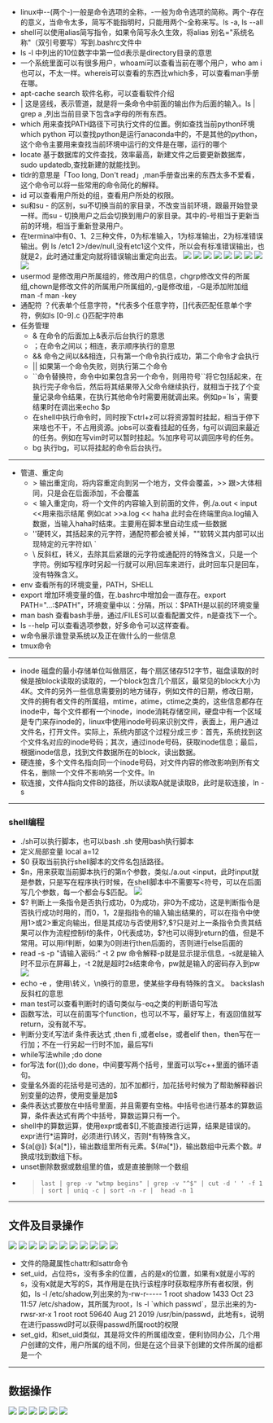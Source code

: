 - linux中--(两个-)一般是命令选项的全称，-一般为命令选项的简称。两个-存在的意义，当命令太多，简写不能指明时，只能用两个-全称来写。ls -a,  ls --all
- shell可以使用alias简写指令，如果令简写永久生效，将alias 别名="系统名称"（双引号要写）写到.bashrc文件中
- ls -l 中列出的10位数字中第一位d表示是directory目录的意思
- 一个系统里面可以有很多用户，whoami可以查看当前在哪个用户，who am i 也可以，不太一样。whereis可以查看的东西比which多，可以查看man手册在哪。
- apt-cache search 软件名称，可以查看软件介绍
- | 这是竖线，表示管道，就是将一条命令中前面的输出作为后面的输入。ls | grep a ,列出当前目录下包含a字母的所有东西。
- which 用来查找PATH路径下可执行文件的位置。例如查找当前python环境  which python 可以查找python是运行anaconda中的，不是其他的python，这个命令主要用来查找当前环境中运行的文件是在哪，运行的哪个
- locate 基于数据库的文件查找，效率最高，新建文件之后要更新数据库，sudo updatedb,查找新建的就能找到。
- tldr的意思是「Too long, Don't read」,man手册查出来的东西太多不爱看，这个命令可以将一些常用的命令简化的解释。
- id 可以查看用户所处的组，查看用户所处的权限。
- su和su - 的区别，su不切换当前的家目录，不改变当前环境，跟最开始登录一样。而su - 切换用户之后会切换到用户的家目录。其中的-号相当于更新当前的环境，相当于重新登录用户。
- 在terminal中有0、1、2三种文件，0为标准输入，1为标准输出，2为标准错误输出。例 ls /etc1 2>/dev/null,没有etc1这个文件，所以会有标准错误输出，也就是2，此时通过重定向就将错误输出重定向出去。
![](https://raw.githubusercontent.com/kevinlylyxf/notes/master/pictures/ubuntu/%E6%96%87%E4%BB%B6%E5%8F%8A%E7%9B%AE%E5%BD%95.png)
![](https://raw.githubusercontent.com/kevinlylyxf/notes/master/pictures/ubuntu/%E6%96%87%E4%BB%B6%E5%86%85%E5%AE%B9%E7%9A%84%E6%9F%A5%E7%9C%8B%E4%B8%8E%E4%BF%AE%E6%94%B9.png)
![](https://raw.githubusercontent.com/kevinlylyxf/notes/master/pictures/ubuntu/%E6%96%87%E4%BB%B6%E7%9A%84%E6%9F%A5%E6%89%BE%E4%B8%8E%E5%AE%9A%E4%BD%8D.png)
![](https://raw.githubusercontent.com/kevinlylyxf/notes/master/pictures/ubuntu/%E7%94%A8%E6%88%B7%E7%9B%B8%E5%85%B3%E5%91%BD%E4%BB%A4.png)
![](https://raw.githubusercontent.com/kevinlylyxf/notes/master/pictures/ubuntu/%E8%BF%9B%E7%A8%8B%E7%9B%B8%E5%85%B3%E5%91%BD%E4%BB%A4.png)
![](https://raw.githubusercontent.com/kevinlylyxf/notes/master/pictures/ubuntu/%E7%B3%BB%E7%BB%9F%E4%BF%A1%E6%81%AF%E6%8D%95%E8%8E%B7%E5%91%BD%E4%BB%A4.png)
![](https://raw.githubusercontent.com/kevinlylyxf/notes/master/pictures/ubuntu/%E5%85%B6%E4%BB%96%E5%91%BD%E4%BB%A4.png)
![](https://raw.githubusercontent.com/kevinlylyxf/notes/master/pictures/ubuntu/%E6%96%87%E4%BB%B6%E7%B1%BB%E5%9E%8B.png)
![](https://raw.githubusercontent.com/kevinlylyxf/notes/master/pictures/ubuntu/man%E6%89%8B%E5%86%8C%E6%95%B0%E5%AD%97%E5%90%AB%E4%B9%89.png)
- usermod 是修改用户所属组的，修改用户的信息，chgrp修改文件的所属组,chown是修改文件的所属用户所属组的,-g是修改组，-G是添加附加组
man -f   man -key
- 通配符 ？代表单个任意字符，\*代表多个任意字符，[]代表匹配任意单个字符，例如ls [0-9].c {}匹配字符串
- 任务管理
   - & 在命令的后面加上&表示后台执行的意思
   - ；在命令之间以；相连，表示顺序执行的意思
   - && 命令之间以&&相连，只有第一个命令执行成功，第二个命令才会执行
   - || 如果第一个命令失败，则执行第二个命令
   - \`\`命令替换符，命令中如果包含另一个命令，则用符号\`\`将它包括起来，在执行完子命令后，然后将其结果带入父命令继续执行，就相当于找了个变量记录命令结果，在执行其他命令时需要用就调出来。例如p=\`ls\`，需要结果时在调出来echo $p
   - 在shell中执行命令时，同时按下ctrl+z可以将资源暂时挂起，相当于停下来啥也不干，不占用资源。jobs可以查看挂起的任务，fg可以调回来最近的任务。例如在写vim时可以暂时挂起。%加序号可以调回序号的任务。
   - bg 执行bg，可以将挂起的命令后台执行。
---
- 管道、重定向
   - \> 输出重定向，将内容重定向到另一个地方，文件会覆盖，>> 跟>大体相同，只是会在后面添加，不会覆盖
   - < 输入重定向，将一个文件的内容输入到前面的文件，例./a.out < input <<用来指示结尾 例如cat >>a.log << haha 此时会在终端里向a.log输入数据，当输入haha时结束。主要用在脚本里自动生成一些数据
   - ''硬转义，其括起来的元字符，通配符都会被关掉，""软转义其内部可以出现特定的元字符如\ `
   - \ 反斜杠，转义，去除其后紧跟的元字符或通配符的特殊含义，只是一个字符。例如写程序时另起一行就可以用\回车来进行，此时回车只是回车，没有特殊含义。
- env 查看所有的环境变量，PATH，SHELL
- export 增加环境变量的值，在.bashrc中增加会一直存在。export PATH="...:\$PATH"，环境变量中以：分隔，所以：$PATH是以前的环境变量
- man bash 查看bash手册，通过/FILES可以查看配置文件，n是查找下一个。
- ls --help 可以查看选项参数，好多命令可以这样查看。
- w命令展示谁登录系统以及正在做什么的一些信息
- tmux命令
---
- inode 磁盘的最小存储单位叫做扇区，每个扇区储存512字节，磁盘读取的时候是按block读取的读取的，一个block包含几个扇区，最常见的block大小为4K。文件的另外一些信息需要别的地方储存，例如文件的日期，修改日期，文件的拥有者文件的所属组，mtime，atime，ctime之类的，这些信息都存在inode中，每个文件都有一个inode，inode消耗存储空间，硬盘中有一个区域是专门来存inode的，linux中使用inode号码来识别文件，表面上，用户通过文件名，打开文件。实际上，系统内部这个过程分成三步：首先，系统找到这个文件名对应的inode号码；其次，通过inode号码，获取inode信息；最后，根据inode信息，找到文件数据所在的block，读出数据。
- 硬连接，多个文件名指向同一个inode号码，对文件内容的修改影响到所有文件名，删除一个文件不影响另一个文件。ln
- 软连接，文件A指向文件B的路径，所以读取A就是读取B，此时是软连接，ln -s
---
### shell编程
- ./sh可以执行脚本，也可以bash .sh 使用bash执行脚本
- 定义局部变量 local a=12
- $0 获取当前执行shell脚本的文件名包括路径。
- \$n，用来获取当前脚本执行的第n个参数，类似./a.out <input，此时input就是参数，只是写在程序执行时候，在shell脚本中不需要写<符号，可以在后面写几个参数，每一个都会与$匹配。
![](https://raw.githubusercontent.com/kevinlylyxf/notes/master/pictures/ubuntu/shell%E7%89%B9%E6%AE%8A%E5%8F%98%E9%87%8F.png)
- \$? 判断上一条指令是否执行成功，0为成功，非0为不成功，这是判断指令是否执行成功时用的，而0，1，2是指指令的输入输出结果的，可以在指令中使用1>或2>重定向输出，但是其成功与否使用\$?,\$?只是对上一条指令负责其结果可以作为流程控制if的条件，0代表成功，\$?也可以得到return的值，但是不常用。可以用if判断，如果为0则进行then后面的，否则进行else后面的
- read -s -p "请输入密码:" -t 2 pw 命令解释-p就是显示提示信息，-s就是输入时不显示在屏幕上，-t 2就是超时2s结束命令，pw就是输入的密码存入到pw
![](https://raw.githubusercontent.com/kevinlylyxf/notes/master/pictures/ubuntu/%E8%BE%93%E5%85%A5%E8%BE%93%E5%87%BA.png)
- echo -e ，使用\转义，\n换行的意思，使某些字母有特殊的含义。 backslash反斜杠的意思
- man test可以查看判断时的语句类似与-eq之类的判断语句写法
- 函数写法，可以在前面写个function，也可以不写，最好写上，有返回值就写return，没有就不写。
- 判断分支if,写法if 条件表达式 ;then fi ,或者else，或者elif then，then写在一行加；不在一行另起一行时不加，最后写fi
- while写法while ;do done
- for写法 for(());do done，中间要写两个括号，里面可以写c++里面的循环语句。
- 变量名外面的花括号是可选的，加不加都行，加花括号时候为了帮助解释器识别变量的边界，使用变量是加$
- 条件表达式要放在中括号里面，并且需要有空格。中括号也进行基本的算数运算，条件表达式有两个中括号，算数运算只有一个。
- shell中的算数运算，使用expr或者$[],不能直接进行运算，结果是错误的。expr进行\*运算时，必须进行\转义，否则*有特殊含义。
- \${a[@]} \${a[\*]}，输出数组里所有元素。${#a[*]}，输出数组中元素个数。#换成!找到数组下标。
- unset删除数据或数组里的值，或是直接删除一个数组
- > ```last | grep -v "wtmp begins" | grep -v "^$" | cut -d ' ' -f 1 | sort | uniq -c | sort -n -r |  head -n 1 ```
---
## 文件及目录操作
![](https://raw.githubusercontent.com/kevinlylyxf/notes/master/pictures/ubuntu/u%E6%8B%B7%E8%B4%9D.png) 
![](https://raw.githubusercontent.com/kevinlylyxf/notes/master/pictures/ubuntu/cat%E5%91%BD%E4%BB%A4.png)
![](https://raw.githubusercontent.com/kevinlylyxf/notes/master/pictures/ubuntu/nl.png)
![](https://raw.githubusercontent.com/kevinlylyxf/notes/master/pictures/ubuntu/tail.png)
![](https://raw.githubusercontent.com/kevinlylyxf/notes/master/pictures/ubuntu/head.png)
![](https://raw.githubusercontent.com/kevinlylyxf/notes/master/pictures/ubuntu/%E6%96%87%E4%BB%B6%E6%97%B6%E9%97%B4.png)
![](https://raw.githubusercontent.com/kevinlylyxf/notes/master/pictures/ubuntu/%E4%BF%AE%E6%94%B9%E6%96%87%E4%BB%B6%E6%97%B6%E9%97%B4.png)
![](https://raw.githubusercontent.com/kevinlylyxf/notes/master/pictures/ubuntu/find1.png)
![](https://raw.githubusercontent.com/kevinlylyxf/notes/master/pictures/ubuntu/find2.png)
![](https://raw.githubusercontent.com/kevinlylyxf/notes/master/pictures/ubuntu/find3.png)
![](https://raw.githubusercontent.com/kevinlylyxf/notes/master/pictures/ubuntu/%E6%96%87%E4%BB%B6%E7%9A%84%E7%89%B9%E6%AE%8A%E6%9D%83%E9%99%90.png)
- 文件的隐藏属性chattr和lsattr命令
- set_uid，占位符s，没有多余的位置，占的是x的位置，如果有x就是小写的s，没有x就是大写的S，其作用是在执行该程序时获取程序所有者权限，例如，ls -l /etc/shadow,列出来的为-rw-r----- 1 root shadow 1433 Oct 23 11:57 /etc/shadow，其所属为root，ls -l \`which passwd`，显示出来的为-rwsr-xr-x 1 root root 59640 Aug 21  2019 /usr/bin/passwd，此地有s，说明在进行passwd时可以获得passwd所属root的权限
- set_gid，和set_uid类似，其是将文件的所属组改变，便利协同办公，几个用户创建的文件，用户所属的组不同，但是在这个目录下创建的文件所属的组都是一个
---
## 数据操作
![](https://raw.githubusercontent.com/kevinlylyxf/notes/master/pictures/ubuntu/%E6%95%B0%E6%8D%AE%E6%8F%90%E5%8F%96.png)
![](https://raw.githubusercontent.com/kevinlylyxf/notes/master/pictures/ubuntu/wc.png)
![](https://raw.githubusercontent.com/kevinlylyxf/notes/master/pictures/ubuntu/sort.png)
![](https://raw.githubusercontent.com/kevinlylyxf/notes/master/pictures/ubuntu/tr.png)
![](https://raw.githubusercontent.com/kevinlylyxf/notes/master/pictures/ubuntu/cut.png)
![](https://raw.githubusercontent.com/kevinlylyxf/notes/master/pictures/ubuntu/grep.png)
